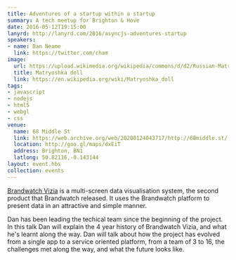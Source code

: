 ```yaml
---
title: Adventures of a startup within a startup
summary: A tech meetup for Brighton & Hove
date: 2016-05-12T19:15:00
lanyrd: http://lanyrd.com/2016/asyncjs-adventures-startup
speakers:
- name: Dan Neame
  link: https://twitter.com/cham
image:
  url: https://upload.wikimedia.org/wikipedia/commons/d/d2/Russian-Matroshka_no_bg.jpg
  title: Matryoshka doll
  link: https://en.wikipedia.org/wiki/Matryoshka_doll
tags:
- javascript
- nodejs
- html5
- webgl
- css
venue:
  name: 68 Middle St
  link: https://web.archive.org/web/20200124043717/http://68middle.st/
  location: http://goo.gl/maps/dxEiT
  address: Brighton, BN1
  latlong: 50.82116,-0.143144
layout: event.hbs
collection: events
---
```


[Brandwatch Vizia](https://www.brandwatch.com/brandwatch-vizia) is a multi-screen data visualisation system, the second product that Brandwatch released. It uses the Brandwatch platform to present data in an attractive and simple manner.

Dan has been leading the techical team since the beginning of the project. In this talk Dan will explain the 4 year history of Brandwatch Vizia, and what he's learnt along the way. Dan will talk about how the project has evolved from a single app to a service oriented platform, from a team of 3 to 16, the challenges met along the way, and what the future looks like.
